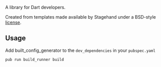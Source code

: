 A library for Dart developers.

Created from templates made available by Stagehand under a BSD-style
[license](https://github.com/dart-lang/stagehand/blob/master/LICENSE).

## Usage

Add built_config_generator to the `dev_dependencies` in your `pubspec.yaml`

```
pub run build_runner build
```

